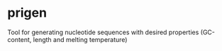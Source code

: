 # prigen
Tool for generating nucleotide sequences with desired properties (GC-content, length and melting temperature)
